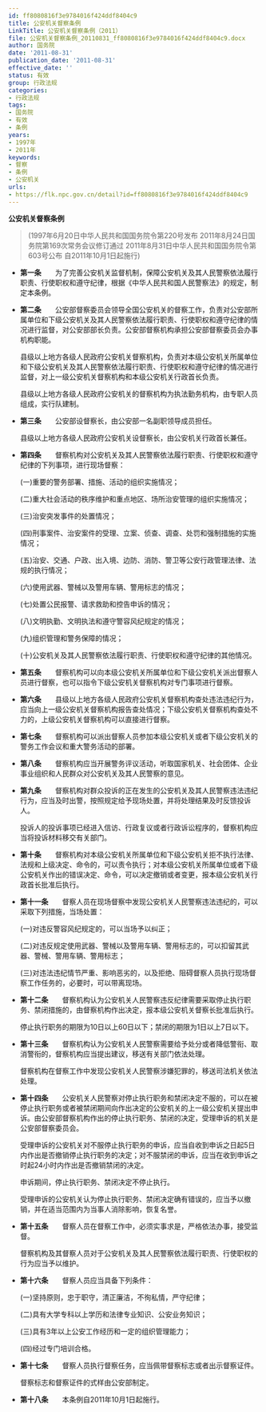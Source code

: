 ```yaml
---
id: ff8080816f3e9784016f424ddf8404c9
title: 公安机关督察条例
LinkTitle: 公安机关督察条例（2011）
file: 公安机关督察条例_20110831_ff8080816f3e9784016f424ddf8404c9.docx
author: 国务院
date: '2011-08-31'
publication_date: '2011-08-31'
effective_date: ''
status: 有效
group: 行政法规
categories:
- 行政法规
tags:
- 国务院
- 有效
- 条例
years:
- 1997年
- 2011年
keywords:
- 督察
- 条例
- 公安机关
urls:
- https://flk.npc.gov.cn/detail?id=ff8080816f3e9784016f424ddf8404c9
---
```


**公安机关督察条例**

> (1997年6月20日中华人民共和国国务院令第220号发布 2011年8月24日国务院第169次常务会议修订通过 2011年8月31日中华人民共和国国务院令第603号公布 自2011年10月1日起施行)

- **第一条**　　为了完善公安机关监督机制，保障公安机关及其人民警察依法履行职责、行使职权和遵守纪律，根据《中华人民共和国人民警察法》的规定，制定本条例。

- **第二条**　　公安部督察委员会领导全国公安机关的督察工作，负责对公安部所属单位和下级公安机关及其人民警察依法履行职责、行使职权和遵守纪律的情况进行监督，对公安部部长负责。公安部督察机构承担公安部督察委员会办事机构职能。

  县级以上地方各级人民政府公安机关督察机构，负责对本级公安机关所属单位和下级公安机关及其人民警察依法履行职责、行使职权和遵守纪律的情况进行监督，对上一级公安机关督察机构和本级公安机关行政首长负责。

  县级以上地方各级人民政府公安机关的督察机构为执法勤务机构，由专职人员组成，实行队建制。

- **第三条**　　公安部设督察长，由公安部一名副职领导成员担任。

  县级以上地方各级人民政府公安机关设督察长，由公安机关行政首长兼任。

- **第四条**　　督察机构对公安机关及其人民警察依法履行职责、行使职权和遵守纪律的下列事项，进行现场督察：

  (一)重要的警务部署、措施、活动的组织实施情况；

  (二)重大社会活动的秩序维护和重点地区、场所治安管理的组织实施情况；

  (三)治安突发事件的处置情况；

  (四)刑事案件、治安案件的受理、立案、侦查、调查、处罚和强制措施的实施情况；

  (五)治安、交通、户政、出入境、边防、消防、警卫等公安行政管理法律、法规的执行情况；

  (六)使用武器、警械以及警用车辆、警用标志的情况；

  (七)处置公民报警、请求救助和控告申诉的情况；

  (八)文明执勤、文明执法和遵守警容风纪规定的情况；

  (九)组织管理和警务保障的情况；

  (十)公安机关及其人民警察依法履行职责、行使职权和遵守纪律的其他情况。

- **第五条**　　督察机构可以向本级公安机关所属单位和下级公安机关派出督察人员进行督察，也可以指令下级公安机关督察机构对专门事项进行督察。

- **第六条**　　县级以上地方各级人民政府公安机关督察机构查处违法违纪行为，应当向上一级公安机关督察机构报告查处情况；下级公安机关督察机构查处不力的，上级公安机关督察机构可以直接进行督察。

- **第七条**　　督察机构可以派出督察人员参加本级公安机关或者下级公安机关的警务工作会议和重大警务活动的部署。

- **第八条**　　督察机构应当开展警务评议活动，听取国家机关、社会团体、企业事业组织和人民群众对公安机关及其人民警察的意见。

- **第九条**　　督察机构对群众投诉的正在发生的公安机关及其人民警察违法违纪行为，应当及时出警，按照规定给予现场处置，并将处理结果及时反馈投诉人。

  投诉人的投诉事项已经进入信访、行政复议或者行政诉讼程序的，督察机构应当将投诉材料移交有关部门。

- **第十条**　　督察机构对本级公安机关所属单位和下级公安机关拒不执行法律、法规和上级决定、命令的，可以责令执行；对本级公安机关所属单位或者下级公安机关作出的错误决定、命令，可以决定撤销或者变更，报本级公安机关行政首长批准后执行。

- **第十一条**　　督察人员在现场督察中发现公安机关人民警察违法违纪的，可以采取下列措施，当场处置：

  (一)对违反警容风纪规定的，可以当场予以纠正；

  (二)对违反规定使用武器、警械以及警用车辆、警用标志的，可以扣留其武器、警械、警用车辆、警用标志；

  (三)对违法违纪情节严重、影响恶劣的，以及拒绝、阻碍督察人员执行现场督察工作任务的，必要时，可以带离现场。

- **第十二条**　　督察机构认为公安机关人民警察违反纪律需要采取停止执行职务、禁闭措施的，由督察机构作出决定，报本级公安机关督察长批准后执行。

  停止执行职务的期限为10日以上60日以下；禁闭的期限为1日以上7日以下。

- **第十三条**　　督察机构认为公安机关人民警察需要给予处分或者降低警衔、取消警衔的，督察机构应当提出建议，移送有关部门依法处理。

  督察机构在督察工作中发现公安机关人民警察涉嫌犯罪的，移送司法机关依法处理。

- **第十四条**　　公安机关人民警察对停止执行职务和禁闭决定不服的，可以在被停止执行职务或者被禁闭期间向作出决定的公安机关的上一级公安机关提出申诉。由公安部督察机构作出的停止执行职务、禁闭的决定，受理申诉的机关是公安部督察委员会。

  受理申诉的公安机关对不服停止执行职务的申诉，应当自收到申诉之日起5日内作出是否撤销停止执行职务的决定；对不服禁闭的申诉，应当在收到申诉之时起24小时内作出是否撤销禁闭的决定。

  申诉期间，停止执行职务、禁闭决定不停止执行。

  受理申诉的公安机关认为停止执行职务、禁闭决定确有错误的，应当予以撤销，并在适当范围内为当事人消除影响，恢复名誉。

- **第十五条**　　督察人员在督察工作中，必须实事求是，严格依法办事，接受监督。

  督察机构及其督察人员对于公安机关及其人民警察依法履行职责、行使职权的行为应当予以维护。

- **第十六条**　　督察人员应当具备下列条件：

  (一)坚持原则，忠于职守，清正廉洁，不徇私情，严守纪律；

  (二)具有大学专科以上学历和法律专业知识、公安业务知识；

  (三)具有3年以上公安工作经历和一定的组织管理能力；

  (四)经过专门培训合格。

- **第十七条**　　督察人员执行督察任务，应当佩带督察标志或者出示督察证件。

  督察标志和督察证件的式样由公安部制定。

- **第十八条**　　本条例自2011年10月1日起施行。

